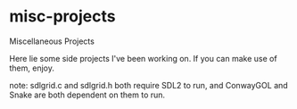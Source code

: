 misc-projects
=============

Miscellaneous Projects

Here lie some side projects I've been working on. If you can make use of them, enjoy.

note: sdlgrid.c and sdlgrid.h both require SDL2 to run, and ConwayGOL and Snake are both dependent on them to run.
